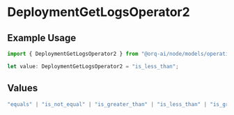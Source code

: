# DeploymentGetLogsOperator2

## Example Usage

```typescript
import { DeploymentGetLogsOperator2 } from "@orq-ai/node/models/operations";

let value: DeploymentGetLogsOperator2 = "is_less_than";
```

## Values

```typescript
"equals" | "is_not_equal" | "is_greater_than" | "is_less_than" | "is_greater_than_or_equal_to" | "is_less_than_or_equal_to" | "is_between" | "is_empty" | "is_not_empty"
```